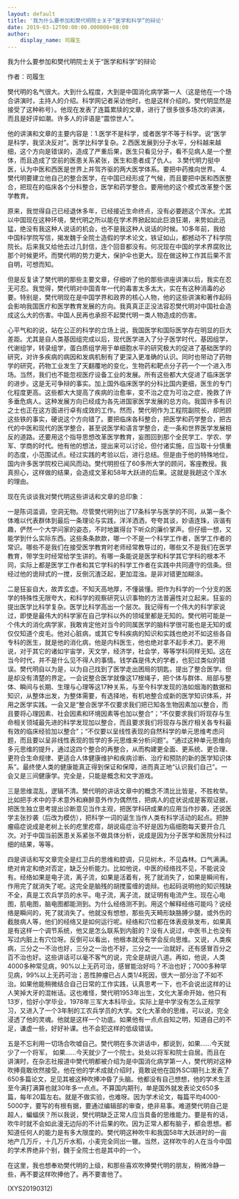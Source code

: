 ```yaml
---
layout: default
title: '我为什么要参加和樊代明院士关于“医学和科学”的辩论'
date: 2019-03-12T00:00:00.000000+08:00
author:
    display_name: 司履生
---
```


我为什么要参加和樊代明院士关于“医学和科学”的辩论

作者：司履生

樊代明的名气很大。大到什么程度，大到是中国消化病学第一人（这是他在一个场合讲演时，主持人的介绍。科学网记者采访他时，也是这样介绍的。樊代明显然是接受了这种称号）。他现在发表了连篇累牍的文章，进行了很多很多场次的讲演，而且是好评如潮。许多人的评语是“震惊世人”。

他的讲演和文章的主要内容是：1.医学不是科学，或者医学不等于科学。说“医学是科学，我坚决反对”。医学比科学复杂。2.西医发展到分子水平，分科越来越细，这个方向是错误的，造成了严重后果，医生只看见分子，看不见病人是一个整体，而且造成了空前的医患关系紧张，医生和患者成了仇人。 3.樊代明力挺中医，认为中医和西医是世界上并驾齐驱的两大医学体系。要把中药推向世界。 4.樊代明要建立他自己的整合医学，在中国已经形成了气候，而且要把中医和西医整合，把现在的临床各个分科整合，医学和药学整合。要用他的这个模式改革整个医学教育。

原来，我觉得自己已经退休多年，已经接近生命终点，没有必要趟这个浑水。尤其以中国现在这种环境，樊代明之所以能在学术界掀起如此巨浪狂潮，来势如此迅猛，绝没有我这种人说话的机会，也不是我这种人说话的时候。10多年前，我给中国科学院写信，揭发魏于全院士造假的学术论文，铁证如山，都撼动不了科学院院长。后来我又给他去过几封信，连个回音都没有。何况现在中国的学术界腐败比那个时候更坏。而樊代明的势力更大，保护伞也更大。现在做这种工作其后果不言自明，可想而知。

但是反复读了樊代明的那些主要文章，仔细听了他的那些讲座讲演以后，我实在忍无可忍。我觉得，樊代明对中国青年一代的毒害太多太大，实在有这种消毒的必要。特别是，樊代明现在是中国学界和政界的核心人物，他的这些讲演和著作起码会影响我国医疗和医学教育发展的方向。我真真正正没法容忍樊代明对中国社会造成这么大的伤害。中国人民再也承担不起樊代明一类人物造成的伤害。

心平气和的说，站在公正的科学的立场上说，我国医学和国际医学存在明显的巨大差距。尤其是自人类基因组完成以后，现代医学进入了分子医学时代，基因组学，代谢组学，转录组学，蛋白质组学用于单细胞水平的研究极大的促进了基础医学的研究，对许多疾病的病因和发病机制有了更深入更准确的认识。同时也带动了药物学的研究，药物工业发生了天翻覆地的变化，生物药和靶点分子药一个一个进入市场。当然，我们也不能忽视医疗设备工业的发展。所有这些都大大促进了临床医学的进步。这是无可争辩的事实。加上国外临床医学的分科比国内更细，医生的专门化程度更高。这些都大大提高了疾病的治愈率，变不治之症为可治之症，挽救了许多垂危病人。这种发展方向已经成为各先进国家医学发展的总方向。我国许多有识之士也正在这方面进行卓有成效的工作。然而，樊代明作为工程院副院长，却罔顾这些铁的事实，硬说这个方向错了。要把临床各科整合，把医学和药学整合，把古代的中医和现代的医学整合，甚至说医学和语言学整合，走一条和世界医学发展相反的道路。还要用这个指导思想改革医学教育，妄图回到那个全民学工、学农、学军、学商的时代。他有他的想法，提出来可以讨论，但付诸实施，应当取十分慎重的态度，小范围试点。经过实践的考验以后，进行总结。但是由于他的特殊地位，国内许多医学院校已闻风而动。樊代明担任了60多所大学的顾问，客座教授。我真担心，这样做的结果，会造成文革和58年大跃进的后果。这就是我趟这个浑水的理由。

现在先谈谈我对樊代明这些讲话和文章的总印象：

一是陈词滥调，空洞无物。尽管樊代明列出了17条科学与医学的不同，从第一条个体难以代表群体到最后一条理论与实践，洋洋洒洒，夸夸其谈，妙语连珠，诙谐有趣，俨然一个大学问家的姿态，不时地赢得台下听众的廉价掌声。但仔细一想，又能学到什么实际东西。这些条条款款，哪一个不是一个科学工作者，医学工作者的常识。哪些不是我们在接受医学教育时老师经常教导过的，哪些又不是我们在医学教育，带学生时经常给学生讲的。有哪一条能说是医学和科学其它学科的根本不同，实际上都是医学工作者和其它学科的科学工作者在实践中共同遵守的信条。但经过他的诡辩式的一搅，反倒沉渣泛起，更加混浊。是非对错更加糊涂。

二是狂妄自大，故弄玄虚。不知天高地厚，不懂装懂。把作为科学的一个分支的医学的特殊性无限夸大，和科学的观察研究认识事物的方法普遍性对立起来。狂妄的提出医学比科学复杂。医学比科学高出一个层次。我记得有一个伟大的科学家说过，即使是最伟大的科学家在自己学科以外的领域里都是无知的。樊代明可能是一个伟大的消化病学家，我敢肯定他对当今的同属医学的脑科学很可能也是无知的或仅仅知道个皮毛。他对心脏病，或其它专科疾病的知识和实践也绝对不如这些各自专科的医生，就是他的消化病，他是内科医生，他也绝对拿不起手术刀。更不用说，对于其它的诸如宇宙学，天文学，经济学，社会学，等等学科同样无知。这在当今时代，并不是什么见不得人的事情。钱学森是伟大的学者，也犯过类似的错误。樊代明自以为是，以为自己找到了医学走出困局的钥匙，提出了整合医学。但是却没有清楚的界定。一会说整合医学就像这17根绳子，把个体与群体、局部与整体、瞬间与长期、生理与心理等这17种关系，与至今科学发现的浩如烟海的数据和知识，从整体出发，为整体需要，有选择地，有机地整合成新的医学知识体系，并用之医学实践。一会又是“整合医学不仅要求我们把已知各生物因素加以整合，而且要将心理因素、社会因素和环境因素等也加以整合”；“不仅要求我们将现存与生命相关领域最先进的科学发现加以整合，而且要求我们将现存与医疗相关各专科最有效的临床经验加以整合”；“不仅要以呈线性表现的自然科学的单元思维考虑问题，而且要以呈非线性表现的哲学的多元思维来分析问题”。“通过这种单元思维向多元思维的提升，通过这四个整合的再整合，从而构建更全面、更系统、更合理、更符合生命规律、更适合人体健康维护和疾病诊断、治疗和预防的新的医学知识体系”。最终使人类的健康能真正得到保证和保障，进而真正地“认识我们自己”。一会又是三间健康学。完全是，只能是概念和文字游戏。

三是思维混乱，逻辑不清。樊代明的讲话文章中的概念不清比比皆是，不胜枚举。比如把手术中的手术意外和麻醉意外作为偶然性，把病人的症状说成是客观证据，把医生独立思考提出诊断意见当作主观，把医学科研成果的应用当作抄袭，还说医学主张抄袭（后改为模仿），把科学一词的诞生当作人类有科学活动的起点。把肿瘤癌症说成是老树上长的疙里疙瘩，胡说癌症治不好是因为癌细胞每天要开合几次。对于中国当前医患关系紧张不做具体分析，说成是因为分子医学和医院分科过细的结果，等等。

四是讲话和写文章完全是红卫兵的思维和腔调，只见树木，不见森林。口气满满。绝对肯定和绝对否定，缺乏分析能力。比如他说，中医的经络找不见，不能说没有。经络如果是电子流，离子流，如果是活着有，死了就消失了，如果是瞬间有，作用完了就消失了呢。这完全是脑残的胡搅蛮缠的诡辩。也起码说明他的知识残缺不全，真是工农兵学员的水平。电子流，离子流，就证明有电流产生。现在心电图，肌电图，脑电图都能测到。为什么经络测不到。用这个解释经络可能吗？说经络是瞬间的，死了就消失了。他就没有想想，那些先天畸形缺胳膊少腿，或外伤的截肢病人等，他们的经络又是如何运行呢。经络和穴位都在体表皮肤发布，如果真是有这样一个调节系统，他又是怎么联系到内脏的？没有人说过，中医书上也没有写过内脏上有穴位呀。反倒可以看出，他根本就没有学会反向思维。又说，人类疾病，三分之一不治也好，三分之一治也不好，三分之一一治就好。还有感冒百分之百不治也好。这些讲话可以毫不客气的说，完全是胡说八道。再如，他说，人类4000多种常见病，90%以上无药可治，感冒能治好吗？不治也好；7000多种罕见病，99%以上无药可治；恶性肿瘤已占人类1/4死因，很大一部分治了不如不治。如果他能稍微结合自己日常的工作实践，认真思考一下，也不会说出这样的让人笑掉大牙的混帐话。这也难怪，樊代明1953年出生，文化大革命开始，他只有13岁，恰好小学毕业，1978年三军大本科毕业。实际上是中学没有怎么正规学习，又进入了一个3年制的工农兵学员的大学。文化大革命的思维，可以说，完全浸透了他的灵魂。他就是这样一个功底。如果他有一点点自知之明，知道自己的不足，谦虚一些，好好补课。也不会犯这样的低级错误。

五是不忘利用一切场合吹嘘自己。樊代明在多次讲话中，都说到，如果……今天就少了一个将军， 如果……今天就少了一个院士。处处以将军和院士自居。而且在讲演时，在杂志社报道中樊代明都被介绍为是中国消化病学第一人，樊代明对这种吹捧竟敢欣然接受。他在他的学术成就介绍时，竟敢说他在国外SCI期刊上发表了650多篇论文，足见其被这种吹捧冲昏了头脑。他都没有自己想想，他的学术生涯至今满打满算也就30年多一点点。不算国内期刊，单是国外就发表论文650多篇，每年20篇左右。就是不做实验，也难呀。因为学术论文，每篇平均4000-5000字，要写的有根有据，要通过编辑部的审查，绝非易事。难道樊代明自己是超人，蝙蝠侠？所以我说，樊代明缺乏正常人应当具备的思维能力。要是有的话，吹牛时就不会如此漫无边际的不计后果的吹。因为正常人都有脑子，都会思想。都知道任何人的能力是有多大限度的。樊代明这种吹牛和我国58年大跃进时的一亩地产几万斤，十几万斤水稻，小麦完全同出一辙。当然，这样吹牛的人在当今中国的学术界绝非个别，魏于全院士也是其中的一个。

在这里，我也想奉劝樊代明的上级，和那些喜欢吹捧樊代明的朋友，稍微冷静一些，再不要这样吹捧他了。再不要害他了。

(XYS20190312)

